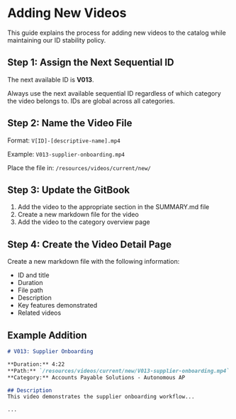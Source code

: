 # Adding New Videos

This guide explains the process for adding new videos to the catalog while maintaining our ID stability policy.

## Step 1: Assign the Next Sequential ID

The next available ID is **V013**.

Always use the next available sequential ID regardless of which category the video belongs to. IDs are global across all categories.

## Step 2: Name the Video File

Format: `V[ID]-[descriptive-name].mp4`

Example: `V013-supplier-onboarding.mp4`

Place the file in: `/resources/videos/current/new/`

## Step 3: Update the GitBook

1. Add the video to the appropriate section in the SUMMARY.md file
2. Create a new markdown file for the video
3. Add the video to the category overview page

## Step 4: Create the Video Detail Page

Create a new markdown file with the following information:
- ID and title
- Duration
- File path
- Description
- Key features demonstrated
- Related videos

## Example Addition

```markdown
# V013: Supplier Onboarding

**Duration:** 4:22  
**Path:** `/resources/videos/current/new/V013-supplier-onboarding.mp4`  
**Category:** Accounts Payable Solutions - Autonomous AP

## Description
This video demonstrates the supplier onboarding workflow...

...
```
